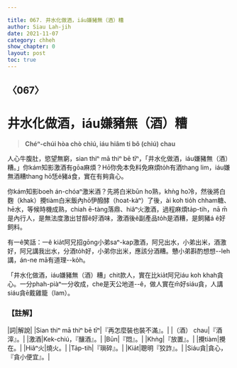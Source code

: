 ```yaml
---

title: 067. 井水化做酒，iáu嫌豬無（酒）糟
author: Siau Lah-jih
date: 2021-11-07
category: chheh
show_chapter: 0
layout: post
toc: true
---
```

  
## 〈067〉
# 井水化做酒，iáu嫌豬無（酒）糟
>**Chéⁿ-chúi hòa chò chiú, iáu hiâm ti bô (chiú) chau**

人心牛腹肚，慾望無窮，sian thiⁿ mā thiⁿ bē tīⁿ，「井水化做酒，iáu嫌豬無（酒）糟。」你kám知影激酒有gōa麻煩？Hō͘你免本免料免麻煩to̍h有酒thang lim，iáu嫌無酒糟thang hō͘恁ê豬á食，實在有夠貪心。

你kám知影boeh án-chóaⁿ激米酒？先將白米būn ho͘熟，khǹg ho͘冷，然後將白麴（khak）攪tiàm白米飯內hō͘伊醱酵（hoat-kàⁿ）了後，ài koh tio̍h chham糖、hē水，等候時機成熟，chiah ē-tàng落鼎、hiâⁿ火激酒，過程麻煩ta̍p-tih，nā m̄是內行人，是無法度激出甘醇ê好酒味，激酒後ê副產品to̍h是酒糟，是飼豬á ê好飼料。

有一ê笑話：一ê kia̍t阿兄招gōng小弟saⁿ-kap激酒，阿兄出水，小弟出米，酒激好，阿兄講我出水，分酒to̍h好，小弟你出米，應該分酒糟。戇小弟斟酌想想--leh講，án-ne mā有道理--ko̍h。

「井水化做酒，iáu嫌豬無（酒）糟」chit款人，實在比kia̍t阿兄iáu koh khah貪心。一分phah-piàⁿ一分收成，che是天公地道--ê，做人實在m̄好siáu貪，人講siáu貪ē戴雞籠（lam）。




### 【註解】

|詞|解說|
|Sian thiⁿ mā thiⁿ bē tīⁿ|『再怎麼裝也裝不滿』。|
|（酒） chau|『酒滓』。|
|激酒|Kek-chiú，『釀酒』。|
|Būn|『悶』。|
|Khǹg|『放置』。|
|攪tiàm|攪在。|
|Hiâⁿ火|燒火。|
|Ta̍p-tih|『瑣碎』。|
|Kia̍t|聰明『狡詐』。|
|Siáu貪|貪心，『貪小便宜』。|

